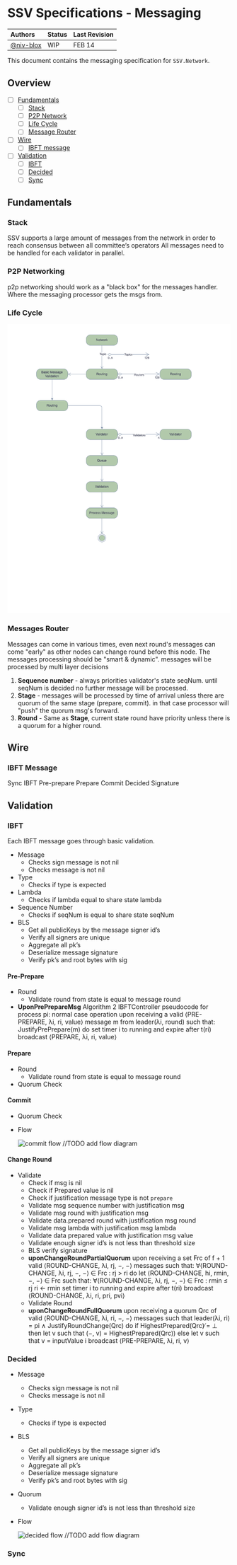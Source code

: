 # SSV Specifications - Messaging

| Authors                                 | Status | Last Revision |
|:----------------------------------------|:-------|:--------------|
| [@niv-blox](https://github.com/nivBlox) | WIP    | FEB 14        |

This document contains the messaging specification for `SSV.Network`.

## Overview

- [ ] [Fundamentals](#fundamentals)
  - [ ] [Stack](#stack)
  - [ ] [P2P Network](#p2p-networking)
  - [ ] [Life Cycle](#life-cycle)
  - [ ] [Message Router](#messages-Router)
- [ ] [Wire](#wire)
  - [ ] [IBFT message](#ibft-message)
- [ ] [Validation](#validation)
  - [ ] [IBFT](#ibft)
  - [ ] [Decided](#decided)
  - [ ] [Sync](#sync)
## Fundamentals

### Stack

SSV supports a large amount of messages from the network in order to reach consensus between all committee’s operators
All messages need to be handled for each validator in parallel.

### P2P Networking

p2p networking should work as a "black box" for the messages handler. Where the messaging processor gets the msgs from.

### Life Cycle 
![commit flow](../resources/messaging-life-cycle.png)

### Messages Router
Messages can come in various times, even next round's messages can come "early" as other nodes can change round before this node.
The messages processing should be "smart & dynamic". messages will be processed by multi layer decisions
1. **Sequence number** - always priorities validator's state seqNum. until seqNum is decided no further message will be processed.   
2. **Stage** - messages will be processed by time of arrival unless there are quorum of the same stage (prepare, commit). in that case processor will "push" the quorum msg's forward. 
3. **Round** - Same as **Stage**, current state round have priority unless there is a quorum for a higher round.  


## Wire

### IBFT Message
Sync
IBFT
Pre-prepare
Prepare
Commit
Decided
Signature

## Validation
### IBFT
Each IBFT message goes through basic validation.
- Message
  - Checks sign message is not nil
  - Checks message is not nil
- Type
  - Checks if type is expected
- Lambda
  - Checks if lambda equal to share state lambda
- Sequence Number
  - Checks if seqNum is equal to share state seqNum
- BLS
  - Get all publicKeys by the message signer id’s
  - Verify all signers are unique
  - Aggregate all pk’s
  - Deserialize message signature
  - Verify pk’s and root bytes with sig

#### Pre-Prepare
- Round
  - Validate round from state is equal to message round
- **UponPrePrepareMsg** Algorithm 2 IBFTController pseudocode for process pi: normal case operation
upon receiving a valid ⟨PRE-PREPARE, λi, ri, value⟩ message m from leader(λi, round) such that:
JustifyPrePrepare(m) do
set timer i to running and expire after t(ri)
broadcast ⟨PREPARE, λi, ri, value⟩

#### Prepare
- Round
  - Validate round from state is equal to message round
- Quorum Check

#### Commit
- Quorum Check
- Flow

  ![commit flow](http://via.placeholder.com/200x150) //TODO add flow diagram


#### Change Round
- Validate
  - Check if msg is nil
  - Check if Prepared value is nil
  - Check if justification message type is not `prepare`
  - Validate msg sequence number with justification msg
  - Validate msg round with justification msg
  - Validate data.prepared round with justification msg round
  - Validate msg lambda with justification msg lambda
  - Validate data prepared value with justification msg value
  - Validate enough signer id’s is not less than threshold size
  - BLS verify signature
  - **uponChangeRoundPartialQuorum**
  upon receiving a set Frc of f + 1 valid ⟨ROUND-CHANGE, λi, rj, −, −⟩ messages such that:
  ∀⟨ROUND-CHANGE, λi, rj, −, −⟩ ∈ Frc : rj > ri do
  let ⟨ROUND-CHANGE, hi, rmin, −, −⟩ ∈ Frc such that:
  ∀⟨ROUND-CHANGE, λi, rj, −, −⟩ ∈ Frc : rmin ≤ rj
  ri ← rmin
  set timer i to running and expire after t(ri)
  broadcast ⟨ROUND-CHANGE, λi, ri, pri, pvi⟩
  - Validate Round
  - **uponChangeRoundFullQuorum**
    upon receiving a quorum Qrc of valid ⟨ROUND-CHANGE, λi, ri, −, −⟩ messages such that
    leader(λi, ri) = pi ∧ JustifyRoundChange(Qrc) do
    if HighestPrepared(Qrc) ̸= ⊥ then
    let v such that (−, v) = HighestPrepared(Qrc))
    else
    let v such that v = inputValue i
    broadcast ⟨PRE-PREPARE, λi, ri, v⟩

### Decided

- Message
  - Checks sign message is not nil
  - Checks message is not nil
- Type
  - Checks if type is expected
- BLS
  - Get all publicKeys by the message signer id’s
  - Verify all signers are unique
  - Aggregate all pk’s
  - Deserialize message signature
  - Verify pk’s and root bytes with sig
- Quorum
  - Validate enough signer id’s is not less than threshold size 
- Flow

  ![decided flow](http://via.placeholder.com/200x150) //TODO add flow diagram 

### Sync







